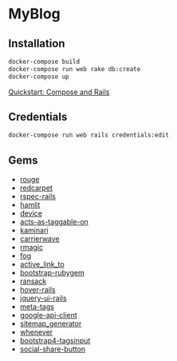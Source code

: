 # MyBlog

## Installation

```cmd
docker-compose build
docker-compose run web rake db:create
docker-compose up
```

[Quickstart: Compose and Rails](https://docs.docker.com/compose/rails)

## Credentials

```cmd
docker-compose run web rails credentials:edit
```

## Gems

- [rouge](https://github.com/rouge-ruby/rouge)
- [redcarpet](https://github.com/vmg/redcarpet)
- [rspec-rails](https://github.com/rspec/rspec-rails)
- [hamlit](https://github.com/k0kubun/hamlit)
- [device](https://github.com/heartcombo/devise)
- [acts-as-taggable-on](https://github.com/mbleigh/acts-as-taggable-on)
- [kaminari](https://github.com/kaminari/kaminari)
- [carrierwave](https://github.com/search?q=carrierwave)
- [rmagic](https://github.com/rmagick/rmagick)
- [fog](https://github.com/fog/fog)
- [active_link_to](https://github.com/comfy/active_link_to)
- [bootstrap-rubygem](https://github.com/twbs/bootstrap-rubygem)
- [ransack](https://github.com/activerecord-hackery/ransack)
- [hover-rails](https://github.com/Leyka/hover-rails)
- [jquery-ui-rails](https://github.com/jquery-ui-rails/jquery-ui-rails)
- [meta-tags](https://github.com/kpumuk/meta-tags)
- [google-api-client](https://github.com/googleapis/google-api-ruby-client)
- [sitemap_generator](https://github.com/adamsalter/sitemap_generator)
- [whenever](https://github.com/javan/whenever)
- [bootstrap4-tagsinput](https://github.com/Nodws/bootstrap4-tagsinput)
- [social-share-button](https://github.com/huacnlee/social-share-button)

